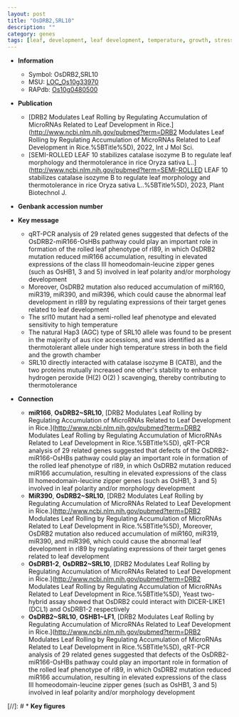```yaml
---
layout: post
title: "OsDRB2,SRL10"
description: ""
category: genes
tags: [leaf, development, leaf development, temperature, growth, stress, catalase, thermotolerance]
---
```


* **Information**  
    + Symbol: OsDRB2,SRL10  
    + MSU: [LOC_Os10g33970](http://rice.uga.edu/cgi-bin/ORF_infopage.cgi?orf=LOC_Os10g33970)  
    + RAPdb: [Os10g0480500](https://rapdb.dna.affrc.go.jp/locus/?name=Os10g0480500)  

* **Publication**  
    + [DRB2 Modulates Leaf Rolling by Regulating Accumulation of MicroRNAs Related to Leaf Development in Rice.](http://www.ncbi.nlm.nih.gov/pubmed?term=DRB2 Modulates Leaf Rolling by Regulating Accumulation of MicroRNAs Related to Leaf Development in Rice.%5BTitle%5D), 2022, Int J Mol Sci.
    + [SEMI-ROLLED LEAF 10 stabilizes catalase isozyme B to regulate leaf morphology and thermotolerance in rice Oryza sativa L..](http://www.ncbi.nlm.nih.gov/pubmed?term=SEMI-ROLLED LEAF 10 stabilizes catalase isozyme B to regulate leaf morphology and thermotolerance in rice Oryza sativa L..%5BTitle%5D), 2023, Plant Biotechnol J.

* **Genbank accession number**  

* **Key message**  
    + qRT-PCR analysis of 29 related genes suggested that defects of the OsDRB2-miR166-OsHBs pathway could play an important role in formation of the rolled leaf phenotype of rl89, in which OsDRB2 mutation reduced miR166 accumulation, resulting in elevated expressions of the class III homeodomain-leucine zipper genes (such as OsHB1, 3 and 5) involved in leaf polarity and/or morphology development
    + Moreover, OsDRB2 mutation also reduced accumulation of miR160, miR319, miR390, and miR396, which could cause the abnormal leaf development in rl89 by regulating expressions of their target genes related to leaf development
    + The srl10 mutant had a semi-rolled leaf phenotype and elevated sensitivity to high temperature
    + The natural Hap3 (AGC) type of SRL10 allele was found to be present in the majority of aus rice accessions, and was identified as a thermotolerant allele under high temperature stress in both the field and the growth chamber
    + SRL10 directly interacted with catalase isozyme B (CATB), and the two proteins mutually increased one other&#x27;s stability to enhance hydrogen peroxide (H(2) O(2) ) scavenging, thereby contributing to thermotolerance

* **Connection**  
    + __miR166__, __OsDRB2~SRL10__, [DRB2 Modulates Leaf Rolling by Regulating Accumulation of MicroRNAs Related to Leaf Development in Rice.](http://www.ncbi.nlm.nih.gov/pubmed?term=DRB2 Modulates Leaf Rolling by Regulating Accumulation of MicroRNAs Related to Leaf Development in Rice.%5BTitle%5D),  qRT-PCR analysis of 29 related genes suggested that defects of the OsDRB2-miR166-OsHBs pathway could play an important role in formation of the rolled leaf phenotype of rl89, in which OsDRB2 mutation reduced miR166 accumulation, resulting in elevated expressions of the class III homeodomain-leucine zipper genes (such as OsHB1, 3 and 5) involved in leaf polarity and/or morphology development
    + __MiR390__, __OsDRB2~SRL10__, [DRB2 Modulates Leaf Rolling by Regulating Accumulation of MicroRNAs Related to Leaf Development in Rice.](http://www.ncbi.nlm.nih.gov/pubmed?term=DRB2 Modulates Leaf Rolling by Regulating Accumulation of MicroRNAs Related to Leaf Development in Rice.%5BTitle%5D),  Moreover, OsDRB2 mutation also reduced accumulation of miR160, miR319, miR390, and miR396, which could cause the abnormal leaf development in rl89 by regulating expressions of their target genes related to leaf development
    + __OsDRB1-2__, __OsDRB2~SRL10__, [DRB2 Modulates Leaf Rolling by Regulating Accumulation of MicroRNAs Related to Leaf Development in Rice.](http://www.ncbi.nlm.nih.gov/pubmed?term=DRB2 Modulates Leaf Rolling by Regulating Accumulation of MicroRNAs Related to Leaf Development in Rice.%5BTitle%5D),  Yeast two-hybrid assay showed that OsDRB2 could interact with DICER-LIKE1 (DCL1) and OsDRB1-2 respectively
    + __OsDRB2~SRL10__, __OSHB1~LF1__, [DRB2 Modulates Leaf Rolling by Regulating Accumulation of MicroRNAs Related to Leaf Development in Rice.](http://www.ncbi.nlm.nih.gov/pubmed?term=DRB2 Modulates Leaf Rolling by Regulating Accumulation of MicroRNAs Related to Leaf Development in Rice.%5BTitle%5D),  qRT-PCR analysis of 29 related genes suggested that defects of the OsDRB2-miR166-OsHBs pathway could play an important role in formation of the rolled leaf phenotype of rl89, in which OsDRB2 mutation reduced miR166 accumulation, resulting in elevated expressions of the class III homeodomain-leucine zipper genes (such as OsHB1, 3 and 5) involved in leaf polarity and/or morphology development

[//]: # * **Key figures**  


